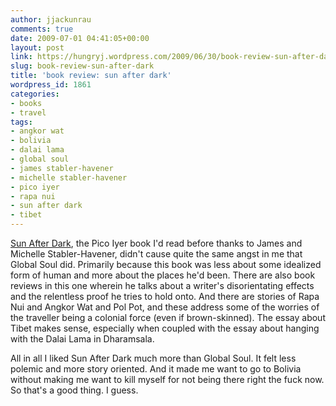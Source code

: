 ```yaml
---
author: jjackunrau
comments: true
date: 2009-07-01 04:41:05+00:00
layout: post
link: https://hungryj.wordpress.com/2009/06/30/book-review-sun-after-dark/
slug: book-review-sun-after-dark
title: 'book review: sun after dark'
wordpress_id: 1861
categories:
- books
- travel
tags:
- angkor wat
- bolivia
- dalai lama
- global soul
- james stabler-havener
- michelle stabler-havener
- pico iyer
- rapa nui
- sun after dark
- tibet
---
```


[Sun After Dark](http://www.amazon.ca/Sun-After-Dark-Flights-Foreign/dp/1400031036/), the Pico Iyer book I'd read before thanks to James and Michelle Stabler-Havener, didn't cause quite the same angst in me that Global Soul did. Primarily because this book was less about some idealized form of human and more about the places he'd been. There are also book reviews in this one wherein he talks about a writer's disorientating effects and the relentless proof he tries to hold onto. And there are stories of Rapa Nui and Angkor Wat and Pol Pot, and these address some of the worries of the traveller being a colonial force (even if brown-skinned). The essay about Tibet makes sense, especially when coupled with the essay about hanging with the Dalai Lama in Dharamsala. 

All in all I liked Sun After Dark much more than Global Soul. It felt less polemic and more story oriented. And it made me want to go to Bolivia without making me want to kill myself for not being there right the fuck now. So that's a good thing. I guess.
